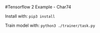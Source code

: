 #Tensorflow 2 Example - Char74

Install with: `pip3 install`

Train model with: `python3 ./trainer/task.py`